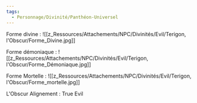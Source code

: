 ```yaml
---
tags:
  - Personnage/Divinité/Panthéon-Universel
---
```

Forme divine :
![[z_Ressources/Attachements/NPC/Divinités/Evil/Terigon, l'Obscur/Forme_Divine.jpg]]

Forme démoniaque :
![[z_Ressources/Attachements/NPC/Divinités/Evil/Terigon, l'Obscur/Forme_Démoniaque.jpg]]

Forme Mortelle :
![[z_Ressources/Attachements/NPC/Divinités/Evil/Terigon, l'Obscur/Forme_mortelle.jpg]]

L'Obscur
Alignement : True Evil